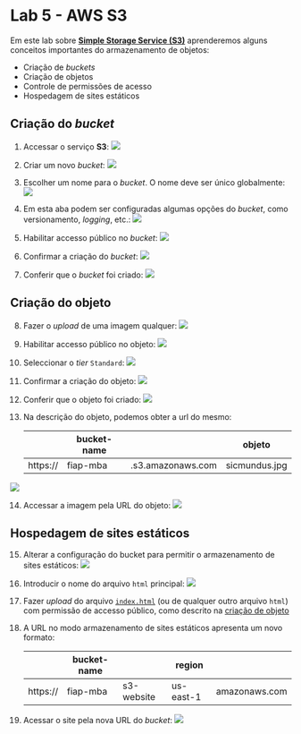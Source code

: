 # Lab 5 - AWS S3

Em este lab sobre [**Simple Storage Service (S3)**](https://aws.amazon.com/pt/s3/) aprenderemos alguns conceitos importantes do armazenamento de objetos:
 - Criação de *buckets*
 - Criação de objetos
 - Controle de permissões de acesso
 - Hospedagem de sites estáticos

## Criação do *bucket*
 
1. Accessar o serviço **S3**:
   ![](https://raw.githubusercontent.com/josecastillolema/fiap/master/shift/multicloud/img/s3-02.png)

2. Criar um novo *bucket*:
   ![](https://raw.githubusercontent.com/josecastillolema/fiap/master/shift/multicloud/img/s3-03.png)

3. Escolher um nome para o *bucket*. O nome deve ser único globalmente:
   ![](https://raw.githubusercontent.com/josecastillolema/fiap/master/shift/multicloud/img/s3-04.png)
   
4. Em esta aba podem ser configuradas algumas opções do *bucket*, como versionamento, *logging*, etc.:
   ![](https://raw.githubusercontent.com/josecastillolema/fiap/master/shift/multicloud/img/s3-05.png)

5. Habilitar accesso público no *bucket*:
   ![](https://raw.githubusercontent.com/josecastillolema/fiap/master/shift/multicloud/img/s3-06.png)

6. Confirmar a criação do *bucket*:
   ![](https://raw.githubusercontent.com/josecastillolema/fiap/master/shift/multicloud/img/s3-08.png)

7. Conferir que o *bucket* foi criado:
   ![](https://raw.githubusercontent.com/josecastillolema/fiap/master/shift/multicloud/img/s3-09.png)

## Criação do objeto

8. Fazer o *upload* de uma imagem qualquer:
   ![](https://raw.githubusercontent.com/josecastillolema/fiap/master/shift/multicloud/img/s3-10.png)

9. Habilitar accesso público no objeto:
   ![](https://raw.githubusercontent.com/josecastillolema/fiap/master/shift/multicloud/img/s3-11.png)

10. Seleccionar o *tier* `Standard`:
   ![](https://raw.githubusercontent.com/josecastillolema/fiap/master/shift/multicloud/img/s3-12.png)

11. Confirmar a criação do objeto:
   ![](https://raw.githubusercontent.com/josecastillolema/fiap/master/shift/multicloud/img/s3-13.png)

12. Conferir que o objeto foi criado:
   ![](https://raw.githubusercontent.com/josecastillolema/fiap/master/shift/multicloud/img/s3-14.png)

13. Na descrição do objeto, podemos obter a url do mesmo:

    |          | bucket-name |                   | objeto        |
    |----------|-------------|-------------------|-------------- |
    | https:// | fiap-mba    | .s3.amazonaws.com | sicmundus.jpg |

   ![](https://raw.githubusercontent.com/josecastillolema/fiap/master/shift/multicloud/img/s3-15.png)    

14. Accessar a imagem pela URL do objeto:
   ![](https://raw.githubusercontent.com/josecastillolema/fiap/master/shift/multicloud/img/s3-16.png)    


## Hospedagem de sites estáticos
    
15. Alterar a configuração do bucket para permitir o armazenamento de sites estáticos:
   ![](https://raw.githubusercontent.com/josecastillolema/fiap/master/shift/multicloud/img/s3-17.png)    

16. Introducir o nome do arquivo `html` principal:
   ![](https://raw.githubusercontent.com/josecastillolema/fiap/master/shift/multicloud/img/s3-18.png)    

17. Fazer *upload* do arquivo [`index.html`](https://github.com/josecastillolema/fiap/blob/master/shift/multicloud/lab05-iaas-s3/index.html) (ou de qualquer outro arquivo `html`) com permissão de accesso público, como descrito na [criação de objeto](#criação-do-objeto)

17. A URL no modo armazenamento de sites estáticos apresenta um novo formato:

    |          | bucket-name |            | region    |               |
    |----------|-------------|------------|---------- | --------------|
    | https:// | fiap-mba    | s3-website | us-east-1 | amazonaws.com |

18. Acessar o site pela nova URL do *bucket*:
   ![](https://raw.githubusercontent.com/josecastillolema/fiap/master/shift/multicloud/img/s3-19.png)    
